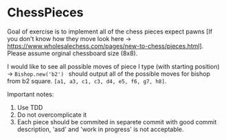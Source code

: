# ChessPieces

Goal of exercise is to implement all of the chess pieces expect pawns [If you don't know how they move look here -> https://www.wholesalechess.com/pages/new-to-chess/pieces.html]. Please assume orginal chessboard size (8x8).

I would like to see all possible moves of piece I type (with starting position) -> ```Bishop.new('b2') ``` should output all of the possible moves for bishop from b2 square. ```[a1, a3, c1, c3, d4, e5, f6, g7, h8]```.

Important notes:
1) Use TDD
2) Do not overcomplicate it
3) Each piece should be commited in separete commit with good commit description, 'asd' and 'work in progress' is not acceptable.

